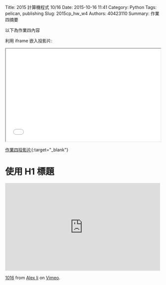 Title: 2015 計算機程式 10/16
Date: 2015-10-16 11:41
Category: Python
Tags: pelican, publishing
Slug: 2015cp_hw_w4
Authors: 40423110
Summary: 作業四摘要

以下為作業四內容

利用 iframe 嵌入投影片:

<iframe src="40423110_cp_w4.html" width="500" height="300"></iframe>

[作業四投影片](40423110_cp_w4.html){:target="_blank"}

使用 H1 標題
============

<iframe src="https://player.vimeo.com/video/146109343" width="500" height="283" frameborder="0" webkitallowfullscreen mozallowfullscreen allowfullscreen></iframe> <p><a href="https://vimeo.com/146109343">1016</a> from <a href="https://vimeo.com/user44960495">Alex li</a> on <a href="https://vimeo.com">Vimeo</a>.</p>